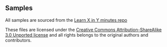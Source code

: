 ## Samples

All samples are sourced from the [Learn X in Y minutes repo](https://github.com/adambard/learnxinyminutes-docs)

These files are licensed under the [Creative Commons Attribution-ShareAlike 3.0 Unported license](https://github.com/adambard/learnxinyminutes-docs/blob/master/LICENSE.txt)
and all rights belongs to the original authors and contributors.
